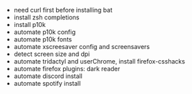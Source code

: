- need curl first before installing bat
- install zsh completions
- install p10k
- automate p10k config
- automate p10k fonts
- automate xscreesaver config and screensavers
- detect screen size and dpi
- automate tridactyl and userChrome, install firefox-csshacks
- automate firefox plugins: dark reader
- automate discord install
- automate spotify install
